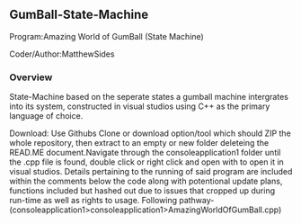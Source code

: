 ## GumBall-State-Machine

Program:Amazing World of GumBall (State Machine)

Coder/Author:MatthewSides

### Overview
State-Machine based on the seperate states a gumball machine intergrates into its system, constructed in visual studios using C++ as the primary language of choice.

Download: Use Githubs Clone or download option/tool which should ZIP the whole repository, then extract to an empty or new folder deleteing the READ.ME document.Navigate through the consoleapplication1 folder until the .cpp file is found, double click or right click and open with to open it in visual studios. Details pertaining to the running of said program are included within the comments below the code along with potentional update plans, functions included but hashed out due to issues that cropped up during run-time as well as rights to usage. Following pathway-(consoleapplication1>consoleapplication1>AmazingWorldOfGumBall.cpp)  



